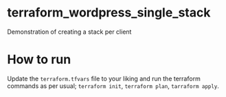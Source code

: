 # terraform_wordpress_single_stack
Demonstration of creating a stack per client

# How to run
Update the `terraform.tfvars` file to your liking and run the terraform commands as per usual; `terraform init`, `terraform plan`, `tarraform apply`.
